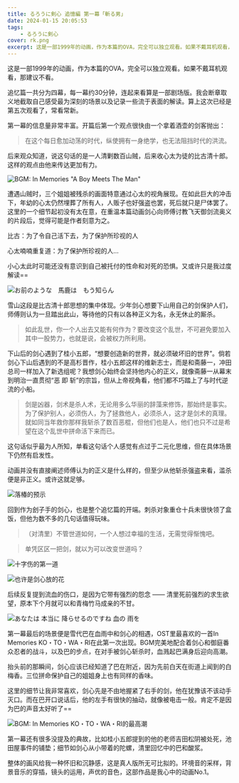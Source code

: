 ```yaml
---
title: るろうに剣心 追憶編 第一幕「斬る男」
date: 2024-01-15 20:05:53
tags:
    - るろうに剣心
cover: rk.png
excerpt: 这是一部1999年的动画，作为本篇的OVA，完全可以独立观看。如果不戴耳机观看，那建议不看...
---
```


这是一部1999年的动画，作为本篇的OVA，完全可以独立观看。如果不戴耳机观看，那建议不看。

追忆篇一共分为四幕，每一幕约30分钟，连起来看算是一部剧场版。我会断章取义地截取自己感受最为深刻的场景以及记录一些流于表面的解读。算上这次已经是第五次观看了，常看常新。

第一幕的信息量非常丰富。开篇后第一个观点很快由一个拿着酒壶的剑客抛出：

> 在这个每日愈加动荡的时代，纵使拥有一身绝学，也无法阻挡时代的洪流。

后来观众知道，说这句话的是一人清剿数百山贼，后来收心太为徒的比古清十郎。这样的观点由他来传达更加有力。

![BGM: In Memories "A Boy Meets The Man"](A_boy_meets_the_man.png) 

遭遇山贼时，三个姐姐被残杀的画面特意通过心太的视角展现。在如此巨大的冲击下，年幼的心太仍然埋葬了所有人，人贩子也好强盗也罢，死后就只是尸体罢了。这里的一个细节起初没有太在意，在重温本篇动画剑心向师傅讨教飞天御剑流奥义的片段后，觉得可能是作者刻意为之。

比古：为了令自己活下去，为了保护所珍视的人

心太喃喃重复道：为了保护所珍视的人...

小心太此时可能还没有意识到自己被托付的性命和对死的恐惧。又或许只是我过度解读==

![お前のような　馬鹿は　もう知らん](snow.png)

雪山这段是比古清十郎思想的集中体现。少年剑心想要下山用自己的剑保护人们，师傅则认为一旦踏出此山，等待他的只有以各种正义为名，永无休止的厮杀。

> 如此乱世，你一个人出去又能有何作为？要改变这个乱世，不可避免要加入其中一股势力，也就是说，会被权力所利用。

下山后的剑心遇到了桂小五郎，“想要创造新的世界，就必须破坏旧的世界”。倘若剑心下山后遇到的不是高杉晋作，桂小五郎这样的维新志士，而是和斋藤一，冲田总司一样加入了新选组呢？我想剑心始终会坚持他内心的正义，就像斋藤一从幕末到明治一直贯彻“恶 即 斩”的宗旨，但从上帝视角看，他们都不巧踏上了与时代逆流的小船。

> 剑是凶器，剑术是杀人术，无论用多么华丽的辞藻来修饰，那始终是事实。为了保护别人，必须伤人，为了拯救他人，必须杀人，这才是剑术的真理。就如同当年救你那样我斩杀了数百恶棍，但他们也是人，他们也只不过是希望在这个乱世中拼命活下来而已。

这句话似乎最为人所知，单看这句话个人感觉有点过于二元化思维，但在具体场景下仍然有启发性。

动画并没有直接阐述师傅认为的正义是什么样的，但至少从他斩杀强盗来看，滥杀便是非正义。或许这就足够。

![落椿的预示](kenshin.png)

回到作为刽子手的剑心，也是整个追忆篇的开端。刺杀对象重仓十兵未很快领了盒饭，但他为数不多的几句话值得玩味。

> （对清里）不管世道如何，一个人想过幸福的生活，无需觉得惭愧吧。

> 单凭区区一把剑，就以为可以改变世道吗？

![十字伤的第一道](scar.png)

![也许是剑心放的花](kiyosato.png)

后续反复提到流血的伤口，是因为它带有强烈的怨念 —— 清里死前强烈的求生欲望，原本下个月就可以和青梅竹马成亲的不甘。

![あなたは 本当に 降らせるのですね 血の 雨を](tomoe.png)

第一幕最后的场景便是雪代巴在血雨中和剑心的相遇，OST里最喜欢的一首In Memories KO・TO・WA・RI在此第一次出现。BGM完美地配合着剑心和御庭番众忍者的战斗，以及巴的步点，在对手被剑心斩杀时，血溅起巴满身后迎向高潮。

抬头前的那瞬间，剑心应该已经知道了巴在附近，因为先前白天在街道上闻到的白梅香。三位拼命保护自己的姐姐身上也有同样的香味。

这里的细节让我非常喜欢，剑心先是不由地握紧了右手的剑，他在犹豫该不该动手灭口。而在巴开口说话后，他的左手有很快的抽动，就像被电击一般。肯定不是因为巴的声音太好听了==

![BGM: In Memories KO・TO・WA・RI的最高潮](ken.png)

第一幕还有很多没提及的典故，比如桂小五郎提到的他的老师吉田松阴被处死，池田屋事件的铺垫；细节如剑心从小带着的陀螺，清里回忆中的巴和酸浆。

整体的画风给我一种怀旧和沉静感，这是真人版所无可比拟的。环境音的采样，背景音乐的穿插，镜头的运用，声优的音色，这部作品是我心中的动画No.1。